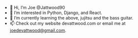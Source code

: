 - 👋 Hi, I’m Joe @Jattwood90
- 👀 I’m interested in Python, Django, and React.
- 🌱 I’m currently learning the above, jujitsu and the bass guitar.
- 📫 Check out my website devattwood.com or email me at joedevattwood@gmail.com.

<!---
Jattwood90/Jattwood90 is a ✨ special ✨ repository because its `README.md` (this file) appears on your GitHub profile.
You can click the Preview link to take a look at your changes.
--->
